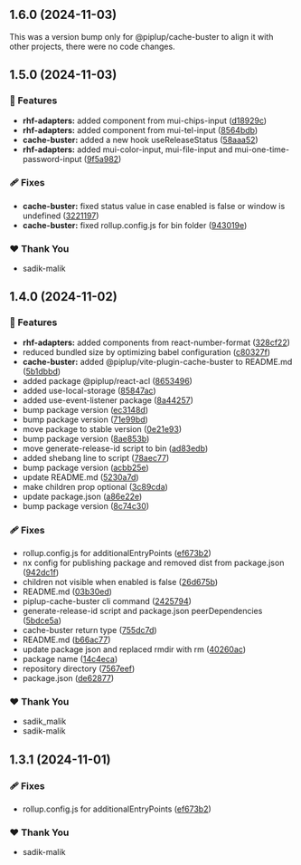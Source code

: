 ## 1.6.0 (2024-11-03)

This was a version bump only for @piplup/cache-buster to align it with other projects, there were no code changes.

## 1.5.0 (2024-11-03)

### 🚀 Features

- **rhf-adapters:** added component from mui-chips-input ([d18929c](https://github.com/sadik-malik/piplup/commit/d18929c))
- **rhf-adapters:** added component from mui-tel-input ([8564bdb](https://github.com/sadik-malik/piplup/commit/8564bdb))
- **cache-buster:** added a new hook useReleaseStatus ([58aaa52](https://github.com/sadik-malik/piplup/commit/58aaa52))
- **rhf-adapters:** added mui-color-input, mui-file-input and mui-one-time-password-input ([9f5a982](https://github.com/sadik-malik/piplup/commit/9f5a982))

### 🩹 Fixes

- **cache-buster:** fixed status value in case enabled is false or window is undefined ([3221197](https://github.com/sadik-malik/piplup/commit/3221197))
- **cache-buster:** fixed rollup.config.js for bin folder ([943019e](https://github.com/sadik-malik/piplup/commit/943019e))

### ❤️  Thank You

- sadik-malik

## 1.4.0 (2024-11-02)

### 🚀 Features

- **rhf-adapters:** added components from react-number-format ([328cf22](https://github.com/sadik-malik/piplup/commit/328cf22))
- reduced bundled size by optimizing babel configuration ([c80327f](https://github.com/sadik-malik/piplup/commit/c80327f))
- **cache-buster:** added @piplup/vite-plugin-cache-buster to README.md ([5b1dbbd](https://github.com/sadik-malik/piplup/commit/5b1dbbd))
- added package @piplup/react-acl ([8653496](https://github.com/sadik-malik/piplup/commit/8653496))
- added use-local-storage ([85847ac](https://github.com/sadik-malik/piplup/commit/85847ac))
- added use-event-listener package ([8a44257](https://github.com/sadik-malik/piplup/commit/8a44257))
- bump package version ([ec3148d](https://github.com/sadik-malik/piplup/commit/ec3148d))
- bump package version ([71e99bd](https://github.com/sadik-malik/piplup/commit/71e99bd))
- move package to stable version ([0e21e93](https://github.com/sadik-malik/piplup/commit/0e21e93))
- bump package version ([8ae853b](https://github.com/sadik-malik/piplup/commit/8ae853b))
- move generate-release-id script to bin ([ad83edb](https://github.com/sadik-malik/piplup/commit/ad83edb))
- added shebang line to script ([78aec77](https://github.com/sadik-malik/piplup/commit/78aec77))
- bump package version ([acbb25e](https://github.com/sadik-malik/piplup/commit/acbb25e))
- update README.md ([5230a7d](https://github.com/sadik-malik/piplup/commit/5230a7d))
- make children prop optional ([3c89cda](https://github.com/sadik-malik/piplup/commit/3c89cda))
- update package.json ([a86e22e](https://github.com/sadik-malik/piplup/commit/a86e22e))
- bump package version ([8c74c30](https://github.com/sadik-malik/piplup/commit/8c74c30))

### 🩹 Fixes

- rollup.config.js for additionalEntryPoints ([ef673b2](https://github.com/sadik-malik/piplup/commit/ef673b2))
- nx config for publishing package and removed dist from package.json ([942dc1f](https://github.com/sadik-malik/piplup/commit/942dc1f))
- children not visible when enabled is false ([26d675b](https://github.com/sadik-malik/piplup/commit/26d675b))
- README.md ([03b30ed](https://github.com/sadik-malik/piplup/commit/03b30ed))
- piplup-cache-buster cli command ([2425794](https://github.com/sadik-malik/piplup/commit/2425794))
- generate-release-id script and package.json peerDependencies ([5bdce5a](https://github.com/sadik-malik/piplup/commit/5bdce5a))
- cache-buster return type ([755dc7d](https://github.com/sadik-malik/piplup/commit/755dc7d))
- README.md ([b66ac77](https://github.com/sadik-malik/piplup/commit/b66ac77))
- update package json and replaced rmdir with rm ([40260ac](https://github.com/sadik-malik/piplup/commit/40260ac))
- package name ([14c4eca](https://github.com/sadik-malik/piplup/commit/14c4eca))
- repository directory ([7567eef](https://github.com/sadik-malik/piplup/commit/7567eef))
- package.json ([de62877](https://github.com/sadik-malik/piplup/commit/de62877))

### ❤️  Thank You

- sadik_malik
- sadik-malik

## 1.3.1 (2024-11-01)

### 🩹 Fixes

- rollup.config.js for additionalEntryPoints ([ef673b2](https://github.com/sadik-malik/piplup/commit/ef673b2))

### ❤️  Thank You

- sadik-malik